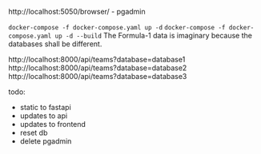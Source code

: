 http://localhost:5050/browser/ - pgadmin

`docker-compose -f docker-compose.yaml up -d`
`docker-compose -f docker-compose.yaml up -d --build`
The Formula-1 data is imaginary because the databases shall be different.

http://localhost:8000/api/teams?database=database1
http://localhost:8000/api/teams?database=database2
http://localhost:8000/api/teams?database=database3

todo:
- static to fastapi
- updates to api
- updates to frontend
- reset db
- delete pgadmin
